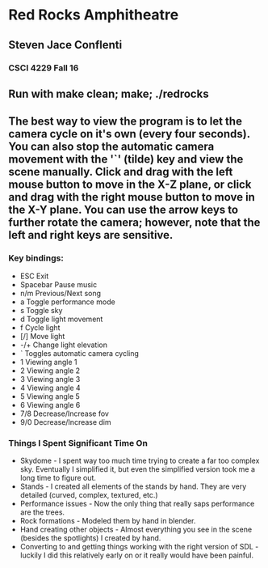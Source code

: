 # Red Rocks Amphitheatre 
## Steven Jace Conflenti
### CSCI 4229 Fall 16

## Run with make clean; make; ./redrocks 

## The best way to view the program is to let the camera cycle on it's own (every four seconds). You can also stop the automatic camera movement with the '`' (tilde) key and view the scene manually. Click and drag with the left mouse button to move in the X-Z plane, or click and drag with the right mouse button to move in the X-Y plane. You can use the arrow keys to further rotate the camera; however, note that the left and right keys are sensitive.

### Key bindings:
 * ESC		Exit
 * Spacebar Pause music
 * n/m  	Previous/Next song
 * a        Toggle performance mode
 * s 		Toggle sky
 * d 		Toggle light movement
 * f 		Cycle light
 * [/] 		Move light
 * -/+ 		Change light elevation
 * `    	Toggles automatic camera cycling
 * 1		Viewing angle 1
 * 2 		Viewing angle 2
 * 3 		Viewing angle 3
 * 4 		Viewing angle 4
 * 5 		Viewing angle 5
 * 6 		Viewing angle 6
 * 7/8		Decrease/Increase fov
 * 9/0 		Decrease/Increase dim

### Things I Spent Significant Time On
* Skydome - I spent way too much time trying to create a far too complex sky. Eventually I simplified it, but even the simplified version took me a long time to figure out.
* Stands - I created all elements of the stands by hand. They are very detailed (curved, complex, textured, etc.)
* Performance issues - Now the only thing that really saps performance are the trees.
* Rock formations - Modeled them by hand in blender.
* Hand creating other objects - Almost everything you see in the scene (besides the spotlights) I created by hand.
* Converting to and getting things working with the right version of SDL - luckily I did this relatively early on or it really would have been painful.